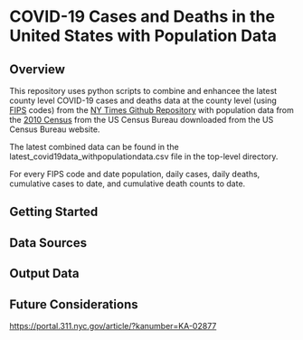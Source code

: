 # COVID-19 Cases and Deaths in the United States with Population Data

## Overview
This repository uses python scripts to combine and enhancee the latest county level COVID-19 cases and deaths data at the county level (using [FIPS](https://en.wikipedia.org/wiki/FIPS_county_code) codes) from the [NY Times Github Repository](https://github.com/nytimes/covid-19-data) with population data from the [2010 Census](https://www.census.gov/data/datasets/time-series/demo/popest/2010s-counties-total.html) from the US Census Bureau downloaded from the US Census Bureau website.

The latest combined data can be found in the latest_covid19data_withpopulationdata.csv file in the top-level directory.

For every FIPS code and date population, daily
cases, daily deaths, cumulative cases to date, and cumulative death counts to
date.

## Getting Started

## Data Sources

## Output Data

## Future Considerations


https://portal.311.nyc.gov/article/?kanumber=KA-02877
